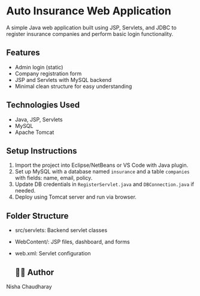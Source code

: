 
# Auto Insurance Web Application

A simple Java web application built using JSP, Servlets, and JDBC to register insurance companies and perform basic login functionality.

## Features
- Admin login (static)
- Company registration form
- JSP and Servlets with MySQL backend
- Minimal clean structure for easy understanding

## Technologies Used
- Java, JSP, Servlets
- MySQL
- Apache Tomcat

## Setup Instructions
1. Import the project into Eclipse/NetBeans or VS Code with Java plugin.
2. Set up MySQL with a database named `insurance` and a table `companies` with fields: name, email, policy.
3. Update DB credentials in `RegisterServlet.java` and `DBConnection.java` if needed.
4. Deploy using Tomcat server and run via browser.

## Folder Structure
- src/servlets: Backend servlet classes
- WebContent/: JSP files, dashboard, and forms
- web.xml: Servlet configuration

  ## 👩‍💻 Author
Nisha Chaudharay

